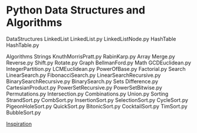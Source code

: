 # Python Data Structures and Algorithms

DataStructures
    LinkedList
        LinkedList.py
        LinkedListNode.py
    HashTable
        HashTable.py

Algorithms
    Strings
        KnuthMorrisPratt.py
        RabinKarp.py
    Array
        Merge.py
        Reverse.py
        Shift.py
        Rotate.py
    Graph
        BellmanFord.py
    Math
        GCDEuclidean.py
        IntegerPartition.py
        LCMEuclidean.py
        PowerOfBase.py
        Factorial.py
    Search
        LinearSearch.py
        FibonacciSearch.py
        LinearSearchRecursive.py
        BinarySearchRecursive.py
        BinarySearch.py
    Sets
        Difference.py
        CartesianProduct.py
        PowerSetRecursive.py
        PowerSetBitwise.py
        Permutations.py
        Intersection.py
        Combinations.py
        Union.py
    Sorting
        StrandSort.py
        CombSort.py
        InsertionSort.py
        SelectionSort.py
        CycleSort.py
        PigeonHoleSort.py
        QuickSort.py
        BitonicSort.py
        CocktailSort.py
        TimSort.py
        BubbleSort.py

[Inspiration](https://github.com/trekhleb/javascript-algorithms)